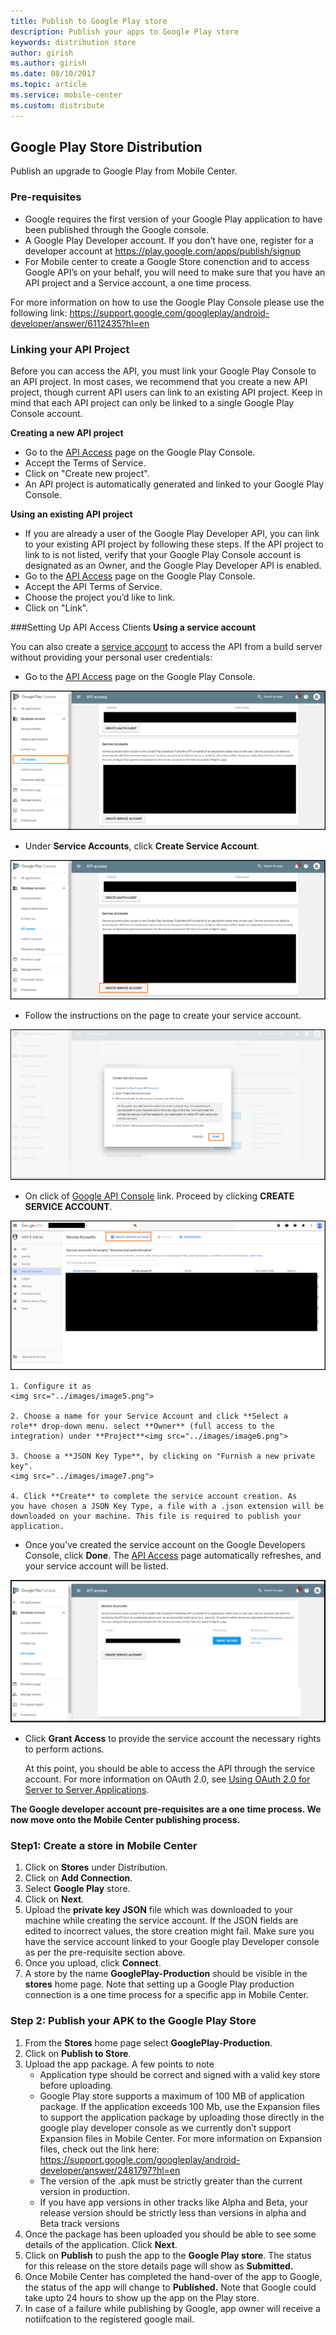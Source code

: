 ```yaml
---
title: Publish to Google Play store
description: Publish your apps to Google Play store
keywords: distribution store
author: girish
ms.author: girish
ms.date: 08/10/2017
ms.topic: article
ms.service: mobile-center
ms.custom: distribute
---
```


## Google Play Store Distribution 

Publish an upgrade to Google Play from Mobile Center.

### Pre-requisites

* Google requires the first version of your Google Play application to have been published through the Google console.
* A Google Play Developer account. If you don’t have one, register for a developer account at
<https://play.google.com/apps/publish/signup>
* For Mobile center to create a Google Store conenction and to access Google API’s on your behalf, you will need to make sure that you have an API project and a Service account, a one time process.

For more information on how to use the Google Play Console please use the following link:
<https://support.google.com/googleplay/android-developer/answer/6112435?hl=en>

### Linking your API Project

Before you can access the API, you must link your Google Play Console to an API project. In most cases, we recommend that you create a new API project, though current API users can link to an existing API project. Keep in mind that each API project can only be linked to a single Google Play Console account.

**Creating a new API project**

* Go to the [API Access](https://play.google.com/apps/publish/#ApiAccessPlace) page on the Google Play Console.
* Accept the Terms of Service.
* Click on "Create new project".
* An API project is automatically generated and linked to your Google Play Console.

**Using an existing API project**

* If you are already a user of the Google Play Developer API, you can link to your existing API project by following these steps. If the API project to link to is not listed, verify that your Google Play Console account is designated as an Owner, and the Google Play Developer API is enabled.
* Go to the [API Access](https://play.google.com/apps/publish/#ApiAccessPlace) page on the Google Play Console.
* Accept the API Terms of Service.
* Choose the project you’d like to link.
* Click on "Link".


###Setting Up API Access Clients
**Using a service account**

You can also create a [service account](https://developers.google.com/accounts/docs/OAuth2ServiceAccount) to access the API from a build server without providing your personal user credentials:

*   Go to the [API Access](https://play.google.com/apps/publish/#ApiAccessPlace) page on the Google Play Console.
<img src="..//images/image1.png">

*   Under **Service Accounts**, click **Create Service Account**.
<img src=".././images/image2.png">

*   Follow the instructions on the page to create your service account.
<img src="../images/image3.png">

*   On click of [Google API Console](https://play.google.com/apps/publish/#ApiAccessPlace) link. Proceed by clicking **CREATE SERVICE ACCOUNT**.
<img src="../images/image4.png">

    1. Configure it as
    <img src="../images/image5.png">

    2. Choose a name for your Service Account and click **Select a role** drop-down menu. select **Owner** (full access to the integration) under **Project**<img src="../images/image6.png">

    3. Choose a **JSON Key Type**, by clicking on "Furnish a new private key".
    <img src="../images/image7.png">

    4. Click **Create** to complete the service account creation. As you have chosen a JSON Key Type, a file with a .json extension will be downloaded on your machine. This file is required to publish your application.

*   Once you’ve created the service account on the Google Developers Console, click **Done**. The [API Access](https://play.google.com/apps/publish/#ApiAccessPlace) page automatically refreshes, and your service account will be listed.
<img src="../images/image8.png">

*   Click **Grant Access** to provide the service account the necessary rights to perform actions.

    At this point, you should be able to access the API through the service account. For more information on OAuth 2.0, see [Using OAuth 2.0 for Server to Server Applications](https://developers.google.com/accounts/docs/OAuth2ServiceAccount).

**The Google developer account pre-requisites are a one time process. We now move onto the Mobile Center publishing process.**

### Step1: Create a store in Mobile Center

1. Click on **Stores** under Distribution. 
2. Click on **Add Connection**.
3. Select **Google Play** store.
4. Click on **Next**.
5. Upload the **private key JSON** file which was downloaded to your machine while creating the service account. If the JSON fields are edited to incorrect values, the store creation might fail. Make sure you have the service account linked to your Google play Developer console as per the pre-requisite section above. 
6. Once you upload, click **Connect**.
7. A store by the name **GooglePlay-Production** should be visible in the **stores** home page. Note that setting up a Google Play production connection is a one time process for a specific app in Mobile Center.

### Step 2: Publish your APK to the Google Play Store

1. From the **Stores** home page select **GooglePlay-Production**.
2. Click on **Publish to Store**.
3. Upload the app package. A few points to note
    * Application type should be correct and signed with a valid key store before uploading.
    * Google Play store supports a maximum of 100 MB of application package. If the application exceeds 100 Mb, use the Expansion files to support the application package by uploading those directly in the google play developer console as we currently don’t support Expansion files in Mobile Center. For more information on Expansion files, check out the link here:   
    <https://support.google.com/googleplay/android-developer/answer/2481797?hl=en>
    * The version of the .apk must be strictly greater than the current version in production.
    * If you have app versions in other tracks like Alpha and Beta, your release version should be strictly less than versions in alpha and Beta track versions
4. Once the package has been uploaded you should be able to see some details of the application. Click **Next**.
5. Click on **Publish** to push the app to the **Google Play store**. The status for this release on the store details page will show as **Submitted.**
6. Once Mobile Center has completed the hand-over of the app to Google, the status of the app will change to **Published.** Note that Google could take upto 24 hours to show up the app on the Play store.
7. In case of a failure while publishing by Google, app owner will receive a notiifcation to the registered google mail. 






